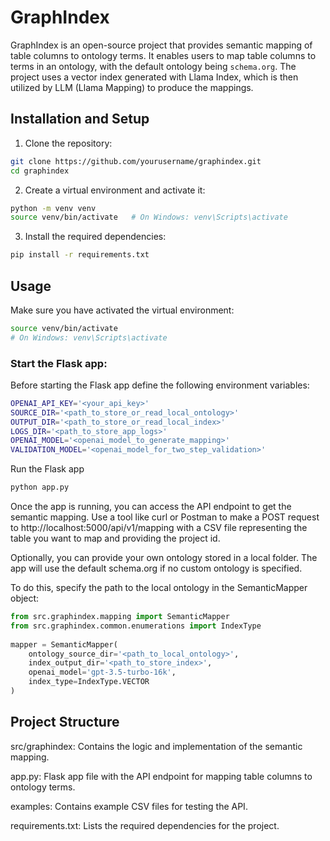 # GraphIndex

GraphIndex is an open-source project that provides semantic mapping of table columns to ontology terms. It enables users to map table columns to terms in an ontology, with the default ontology being `schema.org`. The project uses a vector index generated with Llama Index, which is then utilized by LLM (Llama Mapping) to produce the mappings.

## Installation and Setup

1. Clone the repository:

```bash
git clone https://github.com/yourusername/graphindex.git
cd graphindex
```

2. Create a virtual environment and activate it:
```bash
python -m venv venv
source venv/bin/activate   # On Windows: venv\Scripts\activate
```
3. Install the required dependencies:
```bash
pip install -r requirements.txt
```

## Usage
Make sure you have activated the virtual environment:

```bash
source venv/bin/activate   
# On Windows: venv\Scripts\activate
```

### Start the Flask app:
Before starting the Flask app define the following environment variables:
```bash
OPENAI_API_KEY='<your_api_key>'
SOURCE_DIR='<path_to_store_or_read_local_ontology>'
OUTPUT_DIR='<path_to_store_or_read_local_index>'
LOGS_DIR='<path_to_store_app_logs>'
OPENAI_MODEL='<openai_model_to_generate_mapping>'
VALIDATION_MODEL='<openai_model_for_two_step_validation>'
```
Run the Flask app
```bash
python app.py
```
Once the app is running, you can access the API endpoint to get the semantic mapping. Use a tool like curl or Postman to make a POST request to http://localhost:5000/api/v1/mapping with a CSV file representing the table you want to map
and providing the project id.

Optionally, you can provide your own ontology stored in a local folder. The app will use the default schema.org if no custom ontology is specified.

To do this, specify the path to the local ontology in the SemanticMapper object:

```python
from src.graphindex.mapping import SemanticMapper
from src.graphindex.common.enumerations import IndexType
    
mapper = SemanticMapper(
    ontology_source_dir='<path_to_local_ontology>',
    index_output_dir='<path_to_store_index>',
    openai_model='gpt-3.5-turbo-16k',
    index_type=IndexType.VECTOR
)
```

## Project Structure
src/graphindex: Contains the logic and implementation of the semantic mapping.

app.py: Flask app file with the API endpoint for mapping table columns to ontology terms.

examples: Contains example CSV files for testing the API.

requirements.txt: Lists the required dependencies for the project.
